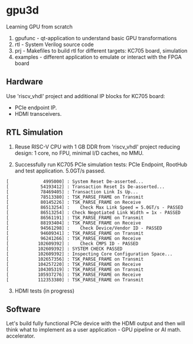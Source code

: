 # gpu3d
Learning GPU from scratch

1. gpufunc - qt-application to understand basic GPU transformations
2. rtl - System Verilog source code
3. prj - Makefiles to build rtl for different targets: KC705 board, simulation
4. examples - different application to emulate or interact with the FPGA board

## Hardware

Use 'riscv_vhdl' project and additional IP blocks for KC705 board:

- PCIe endpoint IP.
- HDMI transceivers.


## RTL Simulation

1. Reuse RISC-V CPU with 1 GB DDR from 'riscv_vhdl' project reducing design: 
   1 core, no FPU, minimal I/D caches, no MMU.

2. Successfully run KC705 PCIe simulation tests: PCIe Endpoint, RootHub 
and test application. 5.0GT/s passed.

```
[             4995000] : System Reset De-asserted...
[            54193412] : Transaction Reset Is De-asserted...
[            78469405] : Transaction Link Is Up...
[            78513380] : TSK_PARSE_FRAME on Transmit
[            80145226] : TSK_PARSE_FRAME on Receive
[            86513254] :    Check Max Link Speed = 5.0GT/s - PASSED
[            86513254] : Check Negotiated Link Width = 1x - PASSED
[            86561191] : TSK_PARSE_FRAME on Transmit
[            88193404] : TSK_PARSE_FRAME on Receive
[            94561298] :    Check Device/Vendor ID - PASSED
[            94609341] : TSK_PARSE_FRAME on Transmit
[            96241266] : TSK_PARSE_FRAME on Receive
[           102609392] :    Check CMPS ID - PASSED
[           102609392] : SYSTEM CHECK PASSED
[           102609392] : Inspecting Core Configuration Space...
[           102657356] : TSK_PARSE_FRAME on Transmit
[           104257220] : TSK_PARSE_FRAME on Receive
[           104305319] : TSK_PARSE_FRAME on Transmit
[           105937276] : TSK_PARSE_FRAME on Receive
[           112353380] : TSK_PARSE_FRAME on Transmit
```

3. HDMI tests (in progress)

## Software

Let's build fully functional PCIe device with the HDMI output
and then will think what to implement as a user application - 
GPU pipeline or AI math. accelerator.


